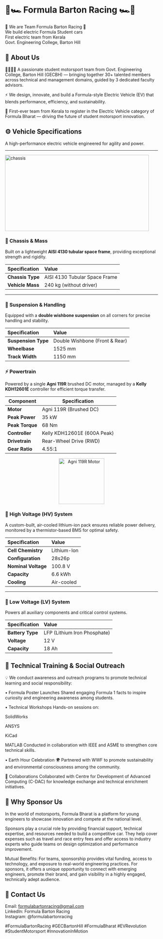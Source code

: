 <h1> 🏁🏎️ Formula Barton Racing 🏎️🏁 </h1>

🏁 We are Team Formula Barton Racing 🏁<br>
We build electric Formula Student cars<br>
First electric team from Kerala<br>
Govt. Engineering College, Barton Hill

<h2> 🔧 About Us </h2>

👨‍🔧👩‍🔧 A passionate student motorsport team from Govt. Engineering College, Barton Hill (GECBH) — bringing together 30+ talented members across technical and management domains, guided by 3 dedicated faculty advisors.

⚡ We design, innovate, and build a Formula-style Electric Vehicle (EV) that blends performance, efficiency, and sustainability.

🌟 First-ever team from Kerala to register in the Electric Vehicle category of Formula Bharat — driving the future of student motorsport innovation.


## ⚙️ Vehicle Specifications

A high-performance electric vehicle engineered for agility and power.

---
<img width="474" height="250" alt="chassis" src="https://github.com/user-attachments/assets/ddf465ee-d2ce-4cc4-bc06-3f0077772bc4" /><br>


### 🧱 Chassis & Mass

Built on a lightweight **AISI 4130 tubular space frame**, providing exceptional strength and rigidity.

| Specification | Value |
| :--- | :--- |
| **Chassis Type** | AISI 4130 Tubular Space Frame |
| **Vehicle Mass** | 240 kg (without driver) |

---

### 🛞 Suspension & Handling

Equipped with a **double wishbone suspension** on all corners for precise handling and stability.

| Specification | Value |
| :--- | :--- |
| **Suspension Type** | Double Wishbone (Front & Rear) |
| **Wheelbase** | 1525 mm |
| **Track Width** | 1150 mm |

<h3>⚡ Powertrain</h3>

<p>
Powered by a single <strong>Agni 119R</strong> brushed DC motor, managed by a 
<strong>Kelly KDH12601E</strong> controller for efficient torque transfer.
</p>

<table>
  <thead>
    <tr>
      <th>Component</th>
      <th>Specification</th>
    </tr>
  </thead>
  <tbody>
    <tr>
      <td><strong>Motor</strong></td>
      <td>Agni 119R (Brushed DC)</td>
    </tr>
    <tr>
      <td><strong>Peak Power</strong></td>
      <td>35 kW</td>
    </tr>
    <tr>
      <td><strong>Peak Torque</strong></td>
      <td>68 Nm</td>
    </tr>
    <tr>
      <td><strong>Controller</strong></td>
      <td>Kelly KDH12601E (600A Peak)</td>
    </tr>
    <tr>
      <td><strong>Drivetrain</strong></td>
      <td>Rear-Wheel Drive (RWD)</td>
    </tr>
    <tr>
      <td><strong>Gear Ratio</strong></td>
      <td>4.55:1</td>
    </tr>
  </tbody>
</table>

<p align="center">
  <img src="https://github.com/user-attachments/assets/44aebebe-6343-44eb-bc6c-436078ff359e" 
       alt="Agni 119R Motor" width="150" />
</p>


### 🔋 High Voltage (HV) System

A custom-built, air-cooled lithium-ion pack ensures reliable power delivery, monitored by a thermistor-based BMS for optimal safety.

| Specification | Value |
| :--- | :--- |
| **Cell Chemistry** | Lithium-Ion |
| **Configuration** | 28s26p |
| **Nominal Voltage** | 100.8 V |
| **Capacity** | 6.6 kWh |
| **Cooling** | Air-cooled |

---

### 🔌 Low Voltage (LV) System

Powers all auxiliary components and critical control systems.

| Specification | Value |
| :--- | :--- |
| **Battery Type** | LFP (Lithium Iron Phosphate) |
| **Voltage** | 12 V |
| **Capacity** | 18 Ah |

<h2> 🧠 Technical Training & Social Outreach </h2>

💡 We conduct awareness and outreach programs to promote technical learning and social responsibility:

• Formula Poster Launches
Shared engaging Formula 1 facts to inspire curiosity and engineering awareness among students.

• Technical Workshops
Hands-on sessions on:

SolidWorks

ANSYS

KiCad

MATLAB
Conducted in collaboration with IEEE and ASME to strengthen core technical skills.

• Earth Hour Celebration 🌍
Partnered with WWF to promote sustainability and environmental consciousness among the community.

🤝 Collaborations
Collaborated with Centre for Development of Advanced Computing (C-DAC) for knowledge exchange and technical enrichment initiatives.

<h2> 💼 Why Sponsor Us </h2>

In the world of motorsports, Formula Bharat is a platform for young engineers to showcase innovation and compete at the national level.

Sponsors play a crucial role by providing financial support, technical expertise, and resources needed to build a competitive car. They help cover expenses such as travel and race entry fees and offer access to industry experts who guide teams on design optimization and performance improvement.

Mutual Benefits:
For teams, sponsorship provides vital funding, access to technology, and exposure to real-world engineering practices.
For sponsors, it offers a unique opportunity to connect with emerging engineers, promote their brand, and gain visibility in a highly engaged, technically adept audience.

<h2> 📩 Contact Us </h2>

Email: formulabartonracing@gmail.com
 <br>
LinkedIn: Formula Barton Racing
 <br>
Instagram: @formulabartonracing

#FormulaBartonRacing #GECBartonHill #FormulaBharat #EVRevolution #StudentMotorsport #InnovationInMotion
